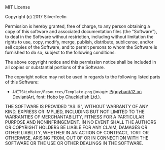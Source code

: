 MIT License

Copyright (c) 2017 Silverfeelin

Permission is hereby granted, free of charge, to any person obtaining a copy
of this software and associated documentation files (the "Software"), to deal
in the Software without restriction, including without limitation the rights
to use, copy, modify, merge, publish, distribute, sublicense, and/or sell
copies of the Software, and to permit persons to whom the Software is
furnished to do so, subject to the following conditions:

The above copyright notice and this permission notice shall be included in all
copies or substantial portions of the Software.

The copyright notice may not be used in regards to the following listed parts of this Software:
- `AHITSkinMaker/Resources/Template.png` (image: [Piggybank12 on DeviantArt](https://piggybank12.deviantart.com/art/Hat-Kid-375234966), font: [Hobo by Chucklefish Ltd.](https://chucklefish.org/)).

THE SOFTWARE IS PROVIDED "AS IS", WITHOUT WARRANTY OF ANY KIND, EXPRESS OR
IMPLIED, INCLUDING BUT NOT LIMITED TO THE WARRANTIES OF MERCHANTABILITY,
FITNESS FOR A PARTICULAR PURPOSE AND NONINFRINGEMENT. IN NO EVENT SHALL THE
AUTHORS OR COPYRIGHT HOLDERS BE LIABLE FOR ANY CLAIM, DAMAGES OR OTHER
LIABILITY, WHETHER IN AN ACTION OF CONTRACT, TORT OR OTHERWISE, ARISING FROM,
OUT OF OR IN CONNECTION WITH THE SOFTWARE OR THE USE OR OTHER DEALINGS IN THE
SOFTWARE.
